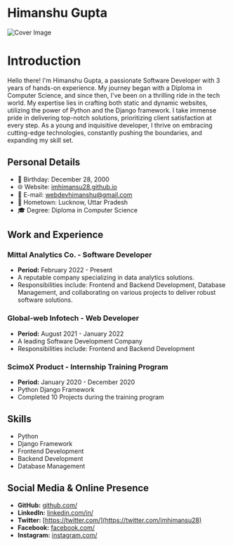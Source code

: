 # Himanshu Gupta
![Cover Image](/uploads/Untitled.png)

# Introduction
Hello there! I'm Himanshu Gupta, a passionate Software Developer with 3 years of hands-on experience. My journey began with a Diploma in Computer Science, and since then, I've been on a thrilling ride in the tech world. My expertise lies in crafting both static and dynamic websites, utilizing the power of Python and the Django framework. I take immense pride in delivering top-notch solutions, prioritizing client satisfaction at every step. As a young and inquisitive developer, I thrive on embracing cutting-edge technologies, constantly pushing the boundaries, and expanding my skill set.

## Personal Details
- 🎂 Birthday: December 28, 2000
- 🌐 Website: [imhimansu28.github.io](https://imhimansu28.github.io)
- 📧 E-mail: [webdevhimanshu@gmail.com](mailto:webdevhimanshu@gmail.com)
- 🏡 Hometown: Lucknow, Uttar Pradesh
- 🎓 Degree: Diploma in Computer Science


## Work and Experience

### Mittal Analytics Co. - Software Developer
- **Period:** February 2022 - Present
- A reputable company specializing in data analytics solutions.
- Responsibilities include: Frontend and Backend Development, Database Management, and collaborating on various projects to deliver robust software solutions.

### Global-web Infotech - Web Developer
- **Period:** August 2021 - January 2022
- A leading Software Development Company
- Responsibilities include: Frontend and Backend Development

### ScimoX Product - Internship Training Program
- **Period:** January 2020 - December 2020
- Python Django Framework
- Completed 10 Projects during the training program

## Skills

- Python
- Django Framework
- Frontend Development
- Backend Development
- Database Management

## Social Media & Online Presence

- **GitHub:** [github.com/](https://github.com/imhimansu28)
- **LinkedIn:** [linkedin.com/in/](https://www.linkedin.com/in/himanshu-gupta-033793188/)
- **Twitter:** [https://twitter.com/](https://twitter.com/imhimansu28)
- **Facebook:** [facebook.com/](https://www.facebook.com/imhimanshu28/)
- **Instagram:** [instagram.com/](https://www.instagram.com/imhimanshu28/)
